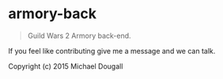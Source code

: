 # armory-back

> Guild Wars 2 Armory back-end.

If you feel like contributing give me a message and we can talk.

Copyright (c) 2015 Michael Dougall